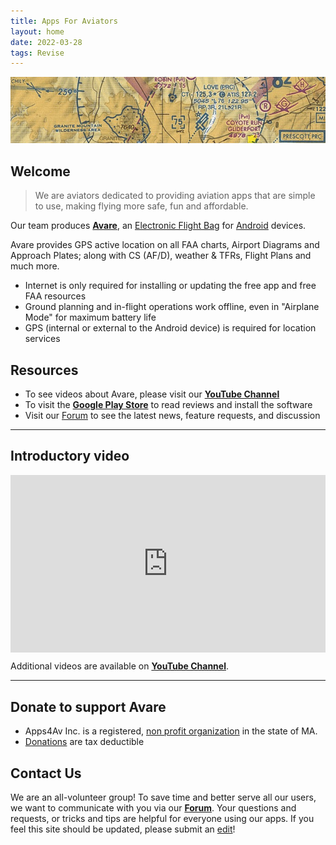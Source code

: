 ```yaml
---
title: Apps For Aviators
layout: home
date: 2022-03-28
tags: Revise
---
```

<img src="images/apps4av-header.jpg" style="width: 100;">

## Welcome

> We are aviators dedicated to providing aviation apps that are simple to use, making flying more safe, fun and affordable.

Our team produces
[**Avare**](https://play.google.com/store/apps/details?id=com.ds.avare&hl=en_US&gl=US),
an [Electronic Flight
Bag](https://en.wikipedia.org/wiki/Electronic_flight_bag) for
[Android](https://en.wikipedia.org/wiki/Android_(operating_system))
devices.

Avare provides GPS active location on all FAA charts, Airport Diagrams
and Approach Plates; along with CS (AF/D), weather & TFRs, Flight
Plans and much more.

-   Internet is only required for installing or updating the free app
	and free FAA resources
-   Ground planning and in-flight operations work offline, even in
	"Airplane Mode" for maximum battery life
-   GPS (internal or external to the Android device) is required for
	location services


## Resources
<!--\[caption id="attachment\_69936" align="alignnone" width="640"\][![Offline Planning](images/OfflinePlanning.jpg)](images/2012/09/OfflinePlanning.jpg) Map screen during offline ground planning on a phone (Airplane Mode, GPS off, Avare v8.1.2).\[/caption\]-->

-   To see videos about Avare, please visit our 
	[**YouTube Channel**](https://www.youtube.com/channel/UC0OSj8qmkSg01DIilEzxHGg "Avare Videos")
-   To visit the [**Google Play Store**](https://play.google.com/store/apps/details?id=com.ds.avare "Avare page on Google Play Store")
	to read reviews and install the software
-   Visit our
	[Forum](https://groups.google.com/d/forum/apps4av-forum "Apps4Av Forum")
	to see the latest news, feature requests, and discussion

* * *

## Introductory video

<!--Formatting ideas from https://www.ankursheel.com/blog/full-width-you-tube-video-embed-->
<style>
  .video-container {
  position: relative;
  width: 100%;
  padding-bottom: 56.25%;
  }
  .video {
  position: absolute;
  top: 0;
  left: 0;
  width: 100%;
  height: 100%;
  border: 0;
  }
</style>
<div class="video-container">
  <iframe 
    class="video"
    src="https://www.youtube.com/embed/rj1IDKaG3Wo" 
    allowfullscreen>
  </iframe>
</div>

<!--

* * *

[**Apps**](https://apps4av.net/site/apps/ "+Apps") - Starting in 2018 Apps4Av is releasing new Android apps useful for anyone but not specifically designed for aviators. To learn more, [**Click here.**](https://apps4av.net/site/apps/ "+Apps")

**Older Apps** (most features now included in Avare):

**[![I-Timer 1.1 Screen](images/2013/01/itimerscreen.jpg?w=100)](images/2013/01/itimerscreen.jpg)
I-Timer**, a simple app for IFR pilots that's also useful for VFR pilots and even as a basic household timer.

-   To visit the **Google Play store page for I-Timer** where you can read Reviews and Install,
**[Click here.](https://play.google.com/store/apps/details?id=com.ds.itimer "I-Timer on Google Play Store")**

* * *

**[![I-FI Screen](images/i-fiscreen12.jpg)](images/2012/09/i-fiscreen12.jpg)
In-Flight Instruments** (**I-FI**) AI/Heading app.

-   To visit the **Google Play store page for I-FI** (In-Flight Instruments) where you can read Reviews and Install, 
**[Click here.](https://play.google.com/store/apps/details?id=com.ds.gyro "I-FI page on Google Play Store")**

* * *

**[![device-2013-11-03-192112-512](images/2013/11/device-2013-11-03-192112-5122.png?w=150)](images/2013/11/device-2013-11-03-192112-5122.png)
Avare** external I/O plugin app, that provides add-on functionality to
Avare. Currently, it is mostly used for connecting Avare to external
flight simulators and experimental auto-pilots.

-   To visit the **Google Play store page for Avare** add-on where you can read Reviews and Install, 
**[Click here.](https://play.google.com/store/apps/details?id=com.apps4av.avarehelper "Avare add-on page on Google Play Store")**

* * *

**[![device-2013-11-28-142601](images/2013/11/device-2013-11-28-1426012.png?w=100)](images/2013/11/device-2013-11-28-1426012.png)
Avare** Bluetooth GPS app to convert a second **Android** device such
as a phone into a Bluetooth GPS, so you can place it for optimum GPS
signal and provide reliable location to your primary Avare device.

-   To visit the **Google Play store page for Avare** Bluetooth GPS, where you can read Reviews and Install,
**[Click here.](https://play.google.com/store/search?q=com.apps4av.bluetoothgps&c=apps&hl=en "Avare Bluetooth GPS on Google Play Store")**

* * *

**[![device-2014-11-18-210646](images/2014/11/device-2014-11-18-2106462.png?w=94)](images/2014/11/device-2014-11-18-2106462.png)
Chart Sack** is GPS app that lets you navigate on any chart of your
choice, offline. Use a topographic map from the Internet, scan a paper
map, or even draw one yourself. The only requirements for the charts
are that they are to scale, and are in a JPEG, BMP, GIF, or PNG file
format.

-   To visit the **Google Play store page for Chart Sack** GPS app, where you can read Reviews and Install, 
**[Click here](https://play.google.com/store/apps/details?id=com.chartsack.charts "Chart Sack on Google Play Store").**

-->

Additional videos are available on [**YouTube Channel**](https://www.youtube.com/channel/UC0OSj8qmkSg01DIilEzxHGg "Avare Videos").

* * *

## Donate to support Avare

-   Apps4Av Inc. is a registered, <a href="http://corp.sec.state.ma.us/CorpWeb/CorpSearch/CorpSummary.aspx?FEIN=463956765">non profit organization</a> in the state of MA.
-   [Donations](/donate.html) are tax deductible

## Contact Us

We are an all-volunteer group! To save time and better serve all our
users, we want to communicate with you via our
**[Forum](https://groups.google.com/forum/#%21forum/apps4av-forum
"Apps4Av Forum")**.  Your questions and requests, or tricks and tips
are helpful for everyone using our apps. If you feel this site should
be updated, please submit an [edit](/edit.html)!
